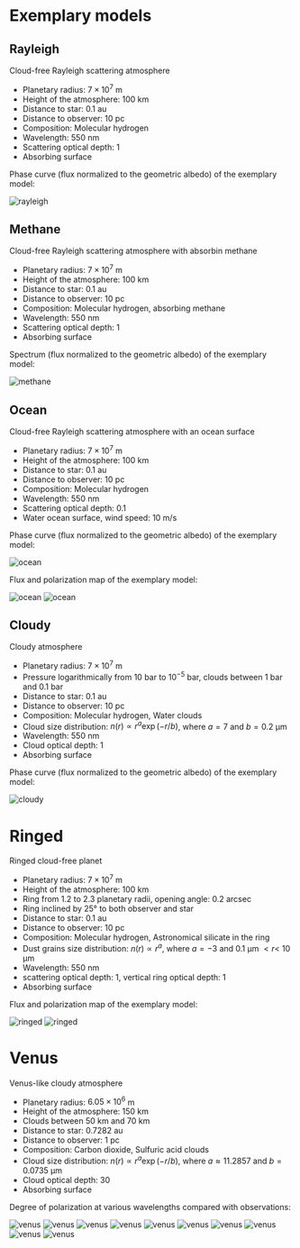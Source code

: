 # Exemplary models


## Rayleigh 

Cloud-free Rayleigh scattering atmosphere

- Planetary radius: $7 \times 10^7$ m
- Height of the atmosphere: $100$ km
- Distance to star: $0.1$ au
- Distance to observer: $10$ pc
- Composition: Molecular hydrogen
- Wavelength: $550$ nm
- Scattering optical depth: $1$
- Absorbing surface

Phase curve (flux normalized to the geometric albedo) of the exemplary model:

![rayleigh](rayleigh/rayleigh.png "Rayleigh")


## Methane 

Cloud-free Rayleigh scattering atmosphere with absorbin methane

- Planetary radius: $7 \times 10^7$ m
- Height of the atmosphere: $100$ km
- Distance to star: $0.1$ au
- Distance to observer: $10$ pc
- Composition: Molecular hydrogen, absorbing methane
- Wavelength: $550$ nm
- Scattering optical depth: $1$
- Absorbing surface

Spectrum (flux normalized to the geometric albedo) of the exemplary model:

![methane](methane/methane.png "Methane")


## Ocean 

Cloud-free Rayleigh scattering atmosphere with an ocean surface

- Planetary radius: $7 \times 10^7$ m
- Height of the atmosphere: $100$ km
- Distance to star: $0.1$ au
- Distance to observer: $10$ pc
- Composition: Molecular hydrogen
- Wavelength: $550$ nm
- Scattering optical depth: $0.1$
- Water ocean surface, wind speed: $10$ m/s

Phase curve (flux normalized to the geometric albedo) of the exemplary model:

![ocean](ocean/ocean.png "Ocean")

Flux and polarization map of the exemplary model:

![ocean](ocean/ocean_I.png "Ocean I Map")
![ocean](ocean/ocean_P.png "Ocean P Map")


## Cloudy

Cloudy atmosphere

- Planetary radius: $7 \times 10^7$ m
- Pressure logarithmically from $10$ bar to $10^{-5}$ bar, clouds between $1$ bar and $0.1$ bar
- Distance to star: $0.1$ au
- Distance to observer: $10$ pc
- Composition: Molecular hydrogen, Water clouds
- Cloud size distribution: $n(r) \propto r^a \exp(-r/b)$, where $a = 7$ and $b = 0.2$ µm
- Wavelength: $550$ nm
- Cloud optical depth: $1$
- Absorbing surface

Phase curve (flux normalized to the geometric albedo) of the exemplary model:

![cloudy](cloudy/cloudy.png "Cloudy")


# Ringed

Ringed cloud-free planet

- Planetary radius: $7 \times 10^7$ m
- Height of the atmosphere: $100$ km
- Ring from $1.2$ to $2.3$ planetary radii, opening angle: $0.2$ arcsec
- Ring inclined by $25$° to both observer and star
- Distance to star: $0.1$ au
- Distance to observer: $10$ pc
- Composition: Molecular hydrogen, Astronomical silicate in the ring
- Dust grains size distribution: $n(r) \propto r^a$, where $a = -3$ and $0.1$ µm $< r <$ $10$ µm
- Wavelength: $550$ nm
- scattering optical depth: $1$, vertical ring optical depth: $1$
- Absorbing surface

Flux and polarization map of the exemplary model:

![ringed](ringed/ringed_I.png "Ringed I Map")
![ringed](ringed/ringed_P.png "Ringed P Map")


# Venus

Venus-like cloudy atmosphere

- Planetary radius: $6.05 \times 10^6$ m
- Height of the atmosphere: $150$ km
- Clouds between $50$ km and $70$ km
- Distance to star: $0.7282$ au
- Distance to observer: $1$ pc
- Composition: Carbon dioxide, Sulfuric acid clouds
- Cloud size distribution: $n(r) \propto r^a \exp(-r/b)$, where $a \approx 11.2857$ and $b = 0.0735$ µm
- Cloud optical depth: $30$
- Absorbing surface

Degree of polarization at various wavelengths compared with observations:

![venus](venus/venus_340nm.png "Venus 340nm")
![venus](venus/venus_365nm.png "Venus 365nm")
![venus](venus/venus_445nm.png "Venus 445nm")
![venus](venus/venus_520nm.png "Venus 520nm")
![venus](venus/venus_550nm.png "Venus 550nm")
![venus](venus/venus_655nm.png "Venus 655nm")
![venus](venus/venus_685nm.png "Venus 685nm")
![venus](venus/venus_740nm.png "Venus 740nm")
![venus](venus/venus_875nm.png "Venus 875nm")
![venus](venus/venus_990nm.png "Venus 990nm")
